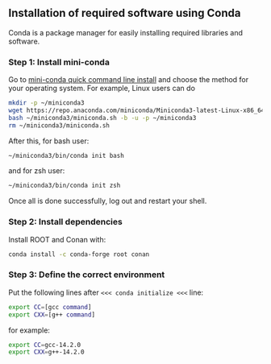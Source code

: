## Installation of required software using Conda

Conda is a package manager for easily installing required libraries and software.

### Step 1: Install mini-conda

Go to [mini-conda quick command line install](https://docs.anaconda.com/free/miniconda/#quick-command-line-install) and choose the method for your operating system. For example, Linux users can do

```bash
mkdir -p ~/miniconda3
wget https://repo.anaconda.com/miniconda/Miniconda3-latest-Linux-x86_64.sh -O ~/miniconda3/miniconda.sh
bash ~/miniconda3/miniconda.sh -b -u -p ~/miniconda3
rm ~/miniconda3/miniconda.sh
```

After this, for bash user:

```bash
~/miniconda3/bin/conda init bash
```

and for zsh user:

```bash
~/miniconda3/bin/conda init zsh
```

Once all is done successfully, log out and restart your shell.

### Step 2: Install dependencies

Install ROOT and Conan with:

```bash
conda install -c conda-forge root conan
```

### Step 3: Define the correct environment

Put the following lines after `<<< conda initialize <<<` line:

```bash
export CC=[gcc command]
export CXX=[g++ command]
```

for example:

```bash
export CC=gcc-14.2.0
export CXX=g++-14.2.0
```
